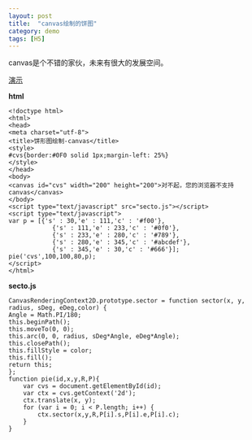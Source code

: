 ```yaml
---
layout: post
title:  "canvas绘制的饼图"
category: demo
tags: [H5]
---
```

canvas是个不错的家伙，未来有很大的发展空间。

<a href="/demo/canvas-sector/index.html" target="_blank">演示</a>

<!-- more -->

**html**

    <!doctype html>
    <html>
    <head>
    <meta charset="utf-8">
    <title>饼形图绘制-canvas</title>
    <style>
    #cvs{border:#0F0 solid 1px;margin-left: 25%}
    </style>
    </head>
    <body>
    <canvas id="cvs" width="200" height="200">对不起，您的浏览器不支持canvas</canvas>
    </body>
    <script type="text/javascript" src="secto.js"></script>
    <script type="text/javascript">
    var p = [{'s' : 30,'e' : 111,'c' : '#f00'},
                {'s' : 111,'e' : 233,'c' : '#0f0'},
                {'s' : 233,'e' : 280,'c' : '#789'},
                {'s' : 280,'e' : 345,'c' : '#abcdef'},
                {'s' : 345,'e' : 30,'c' : '#666'}];
    pie('cvs',100,100,80,p);
    </script>
    </html>

**secto.js**

    CanvasRenderingContext2D.prototype.sector = function sector(x, y, radius, sDeg, eDeg,color) {
    Angle = Math.PI/180;
    this.beginPath();
    this.moveTo(0, 0);
    this.arc(0, 0, radius, sDeg*Angle, eDeg*Angle);
    this.closePath();
    this.fillStyle = color;
    this.fill();
    return this;
    };
    function pie(id,x,y,R,P){
        var cvs = document.getElementById(id);
        var ctx = cvs.getContext('2d');
        ctx.translate(x, y);
        for (var i = 0; i < P.length; i++) {
            ctx.sector(x,y,R,P[i].s,P[i].e,P[i].c);
        }
    }


